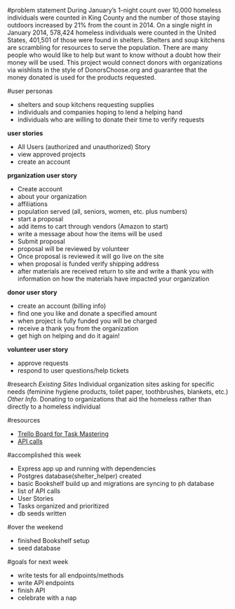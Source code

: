 #problem statement
During January’s 1-night count over 10,000 homeless individuals were counted in King County and the number of those staying outdoors increased by 21% from the count in 2014. On a single night in January 2014, 578,424 homeless individuals were counted in the United States, 401,501 of those were found in shelters. Shelters and soup kitchens are scrambling for resources to serve the population. There are many people who would like to help but want to know without a doubt how their money will be used. This project would connect donors with organizations via wishlists in the style of DonorsChoose.org and guarantee that the money donated is used for the products requested.

#user personas
- shelters and soup kitchens requesting supplies
- individuals and companies hoping to lend a helping hand
- individuals who are willing to donate their time to verify requests

__user stories__
- All Users (authorized and unauthorized) Story
- view approved projects
- create an account

__prganization user story__
- Create account
- about your organization
- affiliations
- population served (all, seniors, women, etc. plus numbers)
- start a proposal
- add items to cart through vendors (Amazon to start)
- write a message about how the items will be used
- Submit proposal
- proposal will be reviewed by volunteer
- Once proposal is reviewed it will go live on the site
- when proposal is funded verify shipping address
- after materials are received return to site and write a thank you with information on how the materials have impacted your organization

__donor user story__
- create an account (billing info)
- find one you like and donate a specified amount
- when project is fully funded you will be charged
- receive a thank you from the organization
- get high on helping and do it again!

__volunteer user story__
- approve requests
- respond to user questions/help tickets


#research
_Existing Sites_
Individual organization sites asking for specific needs (feminine hygiene products, toilet paper, toothbrushes, blankets, etc.)
_Other Info._
Donating to organizations that aid the homeless rather than directly to a homeless individual

#resources
- [Trello Board for Task Mastering](https://trello.com/b/jDjxlb7T/a-friend-in-need)
- [API calls](https://docs.google.com/spreadsheets/d/1_hjOkrOFs-DCDFsdx_Y_xNaqIGe5YqceGaNzniU4OBM/edit?usp=sharing)

#accomplished this week
- Express app up and running with dependencies
- Postgres database(shelter_helper) created
- basic Bookshelf build up and migrations are syncing to ph database
- list of API calls
- User Stories
- Tasks organized and prioritized
- db seeds written

#over the weekend
- finished Bookshelf setup
- seed database

#goals for next week
- write tests for all endpoints/methods
- write API endpoints
- finish API
- celebrate with a nap
